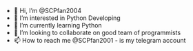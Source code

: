 - 👋 Hi, I’m @SCPfan2004
- 👀 I’m interested in Python Developing
- 🌱 I’m currently learning Python
- 💞️ I’m looking to collaborate on good team of programmists
- 📫 How to reach me @SCPfan2001 - is my telegram account

<!---
SCPfan2004/SCPfan2004 is a ✨ special ✨ repository because its `README.md` (this file) appears on your GitHub profile.
You can click the Preview link to take a look at your changes.
--->

